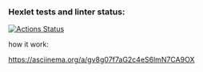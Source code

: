 ### Hexlet tests and linter status:
[![Actions Status](https://github.com/Barlog7/java-project-71/actions/workflows/hexlet-check.yml/badge.svg)](https://github.com/Barlog7/java-project-71/actions)

how it work:

https://asciinema.org/a/gv8g07f7aG2c4eS6lmN7CA9OX
